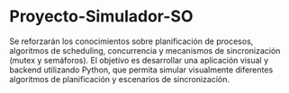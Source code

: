 # Proyecto-Simulador-SO
Se reforzarán los conocimientos sobre planificación de procesos, algoritmos de scheduling, concurrencia y mecanismos de sincronización (mutex y semáforos). El objetivo es desarrollar una aplicación visual y backend utilizando Python, que permita simular visualmente diferentes algoritmos de planificación y escenarios de sincronización.

